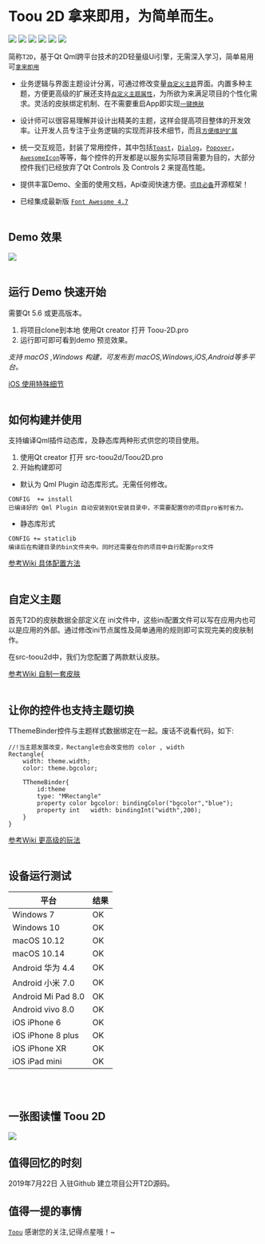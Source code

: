 # Toou 2D  拿来即用，为简单而生。

![](https://img.shields.io/badge/Version-Alpha-red) ![](https://img.shields.io/badge/Build-passing-green) ![](https://img.shields.io/badge/iOS-passing-green) ![](https://img.shields.io/badge/Android-passing-green) ![](https://img.shields.io/badge/macOS-passing-green) ![](https://img.shields.io/badge/Windows-passing-green) 

简称`T2D`，基于Qt Qml跨平台技术的2D轻量级Ui引擎，无需深入学习，简单易用可[`拿来即用`](#)

* 业务逻辑与界面主题设计分离，可通过修改变量[`自定义主题`](#)界面。内置多种主题，方便更高级的扩展还支持[`自定义主题属性`](#)，为所欲为来满足项目的个性化需求。灵活的皮肤绑定机制、在不需要重启App即实现[`一键换肤`](#)

* 设计师可以很容易理解并设计出精美的主题，这样会提高项目整体的开发效率。让开发人员专注于业务逻辑的实现而非技术细节，而且[`方便维护扩展`](#)

* 统一交互规范，封装了常用控件，其中包括[`Toast`](#)，[`Dialog`](#)，[`Popover`](#)，[`AwesomeIcon`](#)等等，每个控件的开发都是以服务实际项目需要为目的，大部分控件我们已经放弃了Qt Controls 及 Controls 2 来提高性能。

* 提供丰富Demo、全面的使用文档，Api查阅快速方便。[`项目必备`](#)开源框架！

* 已经集成最新版 [`Font Awesome 4.7`](#)
<br> </br>

## Demo 效果

![](http://showfl.com/t2dsample/toou2d.gif)
<br> </br>

## 运行 Demo 快速开始

需要Qt 5.6 或更高版本。
1. 将项目clone到本地 使用Qt creator 打开 Toou-2D.pro
2. 运行即可即可看到demo 预览效果。

*支持 macOS ,Windows 构建，可发布到 macOS,Windows,iOS,Android等多平台。*

[iOS 使用特殊细节](#)
<br> </br>

## 如何构建并使用

支持编译Qml插件动态库，及静态库两种形式供您的项目使用。
1. 使用Qt creator 打开 src-toou2d/Toou2D.pro
2. 开始构建即可

* 默认为 Qml Plugin 动态库形式。无需任何修改。

```
CONFIG  += install
已编译好的 Qml Plugin 自动安装到Qt安装目录中，不需要配置你的项目pro省时省力。
```

* 静态库形式

```
CONFIG += staticlib
编译后在构建目录的bin文件夹中。同时还需要在你的项目中自行配置pro文件
```

[参考Wiki 具体配置方法](#)
<br> </br>


## 自定义主题

首先T2D的皮肤数据全部定义在 ini文件中，这些ini配置文件可以写在应用内也可以是应用的外部。通过修改ini节点属性及简单通用的规则即可实现完美的皮肤制作。

在src-toou2d中，我们为您配置了两款默认皮肤。

[参考Wiki 自制一套皮肤](#)
<br> </br>

## 让你的控件也支持主题切换

TThemeBinder控件与主题样式数据绑定在一起。废话不说看代码，如下:

```
//!当主题发展改变，Rectangle也会改变他的 color , width
Rectangle{
    width: theme.width;
    color: theme.bgcolor;

    TThemeBinder{
        id:theme
        type: "MRectangle"
        property color bgcolor: bindingColor("bgcolor","blue");
        property int   width: bindingInt("width",200);
    }
}
```

[参考Wiki 更高级的玩法](#)
<br> </br>

## 设备运行测试

| 平台 | 结果 |
| --- | --- |
| Windows 7 | OK |
| Windows 10 | OK |
| macOS 10.12 | OK |
| macOS 10.14 | OK |
| Android 华为 4.4| OK |
| Android 小米 7.0| OK |
| Android Mi Pad 8.0| OK |
| Android vivo 8.0| OK |
| iOS iPhone 6 | OK |
| iOS iPhone 8 plus | OK |
| iOS iPhone XR | OK |
| iOS iPad mini | OK |

<br> </br>

## 一张图读懂 Toou 2D

![](http://showfl.com/t2d.png)

## 值得回忆的时刻

2019年7月22日 入驻Github 建立项目公开T2D源码。

## 值得一提的事情
[`Toou`](http://www.toou.net) 感谢您的关注,记得点星哦！~
